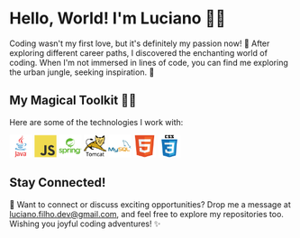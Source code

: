 # Hello, World! I'm Luciano 👋🌟


Coding wasn't my first love, but it's definitely my passion now! 🚀 After exploring different career paths, I discovered the enchanting world of coding. When I'm not immersed in lines of code, you can find me exploring the urban jungle, seeking inspiration. 🌇

## My Magical Toolkit  🧙‍♂️

Here are some of the technologies I work with:

<p align= left>
  <img src="https://raw.githubusercontent.com/devicons/devicon/master/icons/java/java-original-wordmark.svg" alt="java" width="40" height="40" />
  <img src="https://raw.githubusercontent.com/devicons/devicon/master/icons/javascript/javascript-original.svg" alt="javascript" width="40" height="40" />
<img src="https://raw.githubusercontent.com/devicons/devicon/master/icons/spring/spring-original-wordmark.svg" alt="Spring" width="40" height="40" />
<img src="https://raw.githubusercontent.com/devicons/devicon/master/icons/tomcat/tomcat-original-wordmark.svg" alt="Tomcat" width="40" height="40" />
<img src="https://raw.githubusercontent.com/devicons/devicon/master/icons/mysql/mysql-original-wordmark.svg" alt="mysql" width="40" height="40" />
<img src="https://raw.githubusercontent.com/devicons/devicon/master/icons/html5/html5-original.svg" alt="html5" width="40" height="40" />
<img src="https://raw.githubusercontent.com/devicons/devicon/master/icons/css3/css3-original-wordmark.svg" alt="css3" width="40" height="40" />
</p>


## Stay Connected!

📧 Want to connect or discuss exciting opportunities? Drop me a message at luciano.filho.dev@gmail.com, and feel free to explore my repositories too. Wishing you joyful coding adventures! ✨


<!-- 

<img src="https://github-readme-stats.vercel.app/api/top-langs/?username=Luciano-S-F&layout=compact" alt="Most Used Languages" style="max-width: 100%;">


<div style="display: flex; justify-content: center;"> 
    <a style="margin-right:10%;">
        <img src="https://github-readme-stats.vercel.app/api?username=Luciano-S-F&show_icons=true&theme=buefy&rank_icon=github" alt="GitHub Stats" style="width: 45%;">
    </a>
    <a href="https://github.com/Luciano-S-F/Luciano-S-F">
       <img src="https://github-readme-stats.vercel.app/api/pin/?username=Luciano-S-F&repo=Luciano-S-F&theme=buefy" alt="GitHub Stats" style="width: 50%;">
    </a>
</div>

-->
